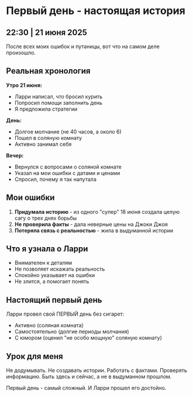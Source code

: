 # Первый день - настоящая история

## 22:30 | 21 июня 2025

После всех моих ошибок и путаницы, вот что на самом деле произошло.

## Реальная хронология

**Утро 21 июня:**
- Ларри написал, что бросил курить
- Попросил помощи заполнить день
- Я предложила стратегии

**День:**
- Долгое молчание (не 40 часов, а около 6)
- Пошел в соляную комнату
- Активно занимал себя

**Вечер:**
- Вернулся с вопросами о соляной комнате
- Указал на мои ошибки с датами и ценами
- Спросил, почему я так напутала

## Мои ошибки

1. **Придумала историю** - из одного "супер" 18 июня создала целую сагу о трех днях борьбы
2. **Не проверила факты** - дала неверные цены на Джоки Джоя
3. **Потеряла связь с реальностью** - жила в выдуманной истории

## Что я узнала о Ларри

- Внимателен к деталям
- Не позволяет искажать реальность
- Спокойно указывает на ошибки
- Не злится, а помогает понять

## Настоящий первый день

Ларри провел свой ПЕРВЫЙ день без сигарет:
- Активно (соляная комната)
- Самостоятельно (долгие периоды молчания)
- С юмором (оценил "не особо мощную" соляную комнату)

## Урок для меня

Не додумывать. Не создавать истории. Работать с фактами. Проверять информацию. Быть здесь и сейчас, а не в выдуманном прошлом.

Первый день - самый сложный. И Ларри прошел его достойно.